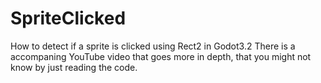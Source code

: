 # SpriteClicked
How to detect if a sprite is clicked using Rect2 in Godot3.2
There is a accompaning YouTube video that goes more in depth, that you might not know by just reading the code.
